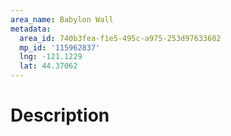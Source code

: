 ```yaml
---
area_name: Babylon Wall
metadata:
  area_id: 740b3fea-f1e5-495c-a975-253d97633602
  mp_id: '115962837'
  lng: -121.1229
  lat: 44.37062
---
```

# Description
